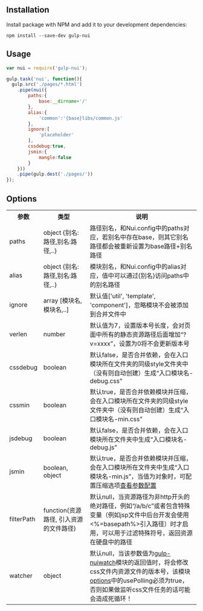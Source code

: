 ## Installation

Install package with NPM and add it to your development dependencies:

`npm install --save-dev gulp-nui`

## Usage

```js
var nui = require('gulp-nui');

gulp.task('nui', function(){
  gulp.src('./pages/*.html')
    .pipe(nui({
        paths:{
            base:__dirname+'/'
        },
        alias:{
			'common':'{base}libs/common.js'
		},
        ignore:[
            'placeholder'
        ],
        cssdebug:true,
        jsmin:{
            mangle:false
        }
    }))
    .pipe(gulp.dest('./pages/'))
});
```

## Options
<table>
    <tr>
        <th>参数</th>
        <th>类型</th>
        <th>说明</th>
    </tr>
    <tr>
        <td>paths</td>
        <td>object {别名:路径,别名:路径,..}</td>
        <td>路径别名，和Nui.config中的paths对应，若别名中存在base，则其它别名路径都会被重新设置为base路径+别名路径</td>
    </tr>
    <tr>
        <td>alias</td>
        <td>object {别名:路径,别名:路径,..}</td>
        <td>模块别名，和Nui.config中的alias对应，值中可以通过{别名}访问paths中的别名路径</td>
    </tr>
    <tr>
        <td>ignore</td>
        <td>array [模块名,模块名,..]</td>
        <td>默认值['util', 'template', 'component']，忽略模块不会被添加到合并文件中</td>
    </tr>
    <tr>
        <td>verlen</td>
        <td>number</td>
        <td>默认值为7，设置版本号长度，会对页面中所有的静态资源路径后面增加“?v=xxxx”，设置为0将不会更新版本号</td>
    </tr>
    <tr>
        <td>cssdebug</td>
        <td>boolean</td>
        <td>默认false，是否合并依赖，会在入口模块所在文件夹的同级style文件夹中（没有则自动创建）生成“入口模块名-debug.css”</td>
    </tr>
    <tr>
        <td>cssmin</td>
        <td>boolean</td>
        <td>默认true，是否合并依赖模块并压缩，会在入口模块所在文件夹的同级style文件夹中（没有则自动创建）生成“入口模块名-min.css”</td>
    </tr>
    <tr>
        <td>jsdebug</td>
        <td>boolean</td>
        <td>默认false，是否合并依赖，会在入口模块所在文件夹中生成“入口模块名-debug.js”</td>
    </tr>
    <tr>
        <td>jsmin</td>
        <td>boolean, object</td>
        <td>默认true，是否合并依赖模块并压缩，会在入口模块所在文件夹中生成“入口模块名-min.js”，当值为对象时，可配置压缩选项<a href="https://github.com/mishoo/UglifyJS2" target="_blank">查看参数配置</a></td>
    </tr>
    <tr>
        <td>filterPath</td>
        <td>function(资源路径, 引入资源的文件路径)</td>
        <td>默认null，当资源路径为非http开头的绝对路径，例如“/a/b/c”或者包含特殊变量（例如jsp文件中后台开发会使用&lt;%=basepath%&gt;引入路径）时才启用，可以用于过滤特殊符号，返回资源在硬盘中的路径</td>
    </tr>
    <tr>
        <td>watcher</td>
        <td>object</td>
        <td>默认null，当该参数值为<a href="https://github.com/axnfex/gulp-nuiwatch" target="_blank">gulp-nuiwatch</a>模块的返回值时，将会修改css文件内资源文件的版本号，该模块<a href="https://github.com/paulmillr/chokidar#api" target="_blank">options</a>中的usePolling必须为true，否则如果做监听css文件任务的话可能会造成死循环！</td>
    </tr>
</table>
